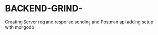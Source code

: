 # BACKEND-GRIND-
Creating Server req and response sending and Postman api adding setup with mongodb
